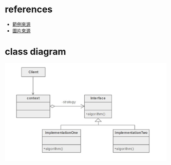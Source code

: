 # references
- [範例來源](https://www.tutorialspoint.com/design_pattern/strategy_pattern.htm)
- [圖片來源](https://sourcemaking.com/design_patterns/strategy)

# class diagram
![strategy.jpg](./strategy.jpg)

